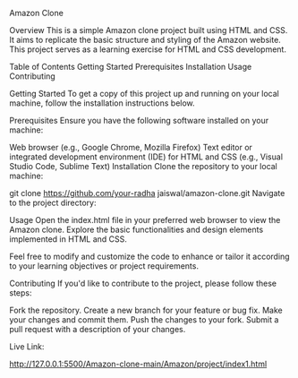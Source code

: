 Amazon Clone



Overview
This is a simple Amazon clone project built using HTML and CSS. It aims to replicate the basic structure and styling of the Amazon website. This project serves as a learning exercise for HTML and CSS development.



 Table of Contents
 Getting Started
 Prerequisites
 Installation
 Usage
 Contributing

Getting Started
To get a copy of this project up and running on your local machine, follow the installation instructions below.

Prerequisites
Ensure you have the following software installed on your machine:

Web browser (e.g., Google Chrome, Mozilla Firefox)
Text editor or integrated development environment (IDE) for HTML and CSS (e.g., Visual Studio Code, Sublime Text)
Installation
Clone the repository to your local machine:

git clone https://github.com/your-radha jaiswal/amazon-clone.git
Navigate to the project directory:

Usage
Open the index.html file in your preferred web browser to view the Amazon clone. Explore the basic functionalities and design elements implemented in HTML and CSS.

Feel free to modify and customize the code to enhance or tailor it according to your learning objectives or project requirements.

Contributing
If you'd like to contribute to the project, please follow these steps:

Fork the repository.
Create a new branch for your feature or bug fix.
Make your changes and commit them.
Push the changes to your fork.
Submit a pull request with a description of your changes.




Live Link:



http://127.0.0.1:5500/Amazon-clone-main/Amazon/project/index1.html

